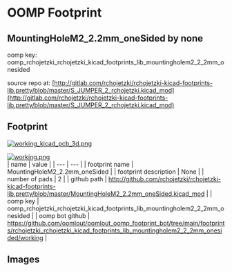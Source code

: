# OOMP Footprint  
## MountingHoleM2_2.2mm_oneSided  by none  
  
oomp key: oomp_rchojetzki_rchojetzki_kicad_footprints_lib_mountingholem2_2_2mm_onesided  
  
source repo at: [http://gitlab.com/rchojetzki/rchojetzki-kicad-footprints-lib.pretty/blob/master/S_JUMPER_2_rchojetzki.kicad_mod](http://gitlab.com/rchojetzki/rchojetzki-kicad-footprints-lib.pretty/blob/master/S_JUMPER_2_rchojetzki.kicad_mod)  
## Footprint  
  
[![working_kicad_pcb_3d.png](working_kicad_pcb_3d_600.png)](working_kicad_pcb_3d.png)  
  
[![working.png](working_600.png)](working.png)  
| name | value | 
| --- | --- | 
| footprint name | MountingHoleM2_2.2mm_oneSided | 
| footprint description | None | 
| number of pads | 2 | 
| github path | http://github.com/rchojetzki/rchojetzki-kicad-footprints-lib.pretty/blob/master/MountingHoleM2_2.2mm_oneSided.kicad_mod | 
| oomp key | oomp_rchojetzki_rchojetzki_kicad_footprints_lib_mountingholem2_2_2mm_onesided | 
| oomp bot github | https://github.com/oomlout/oomlout_oomp_footprint_bot/tree/main/footprints/rchojetzki_rchojetzki_kicad_footprints_lib_mountingholem2_2_2mm_onesided/working | 
## Images  
